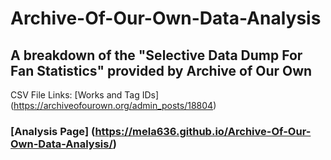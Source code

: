 # Archive-Of-Our-Own-Data-Analysis
## A breakdown of the "Selective Data Dump For Fan Statistics" provided by Archive of Our Own <br>
CSV File Links: [Works and Tag IDs] (https://archiveofourown.org/admin_posts/18804) <br>
### [Analysis Page] (https://mela636.github.io/Archive-Of-Our-Own-Data-Analysis/)
